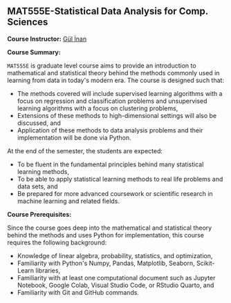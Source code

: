 ## MAT555E-Statistical Data Analysis for Comp. Sciences  


**Course Instructor:** [Gül İnan](https://gulinan.github.io/)

**Course Summary:**

<p align="justify">

`MAT555E` is graduate level course aims to provide an introduction to mathematical and statistical theory behind the methods commonly used in learning from data in today's modern era. The course is designed such that:    

  - The methods covered will include supervised learning algorithms with a focus on regression and classification problems and unsupervised learning algorithms with a 
  focus on clustering problems,      
  - Extensions of these methods to high-dimensional settings will also be discussed, and  
  - Application of these methods to data analysis problems and their implementation 
  will be done via Python.       
 
At the end of the semester, the students are expected:

  - To be fluent in the fundamental principles behind many statistical learning methods,
  - To be able to apply statistical learning methods to real life problems and data sets, and
  - Be prepared for more advanced coursework or scientific research in machine learning and related fields.
</p>  

**Course Prerequisites:**

<p align="justify">

Since the course goes deep into the mathematical and statistical theory behind the methods and uses Python for implementation, this course requires the following background:

  - Knowledge of linear algebra, probability, statistics, and optimization,
  - Familiarity with Python's Numpy, Pandas, Matplotlib, Seaborn, Scikit-Learn libraries, 
  - Familiarity with at least one computational document such as Jupyter Notebook, Google Colab, Visual Studio Code, or RStudio Quarto, and
  - Familiarity with Git and GitHub commands.
</p>
